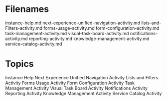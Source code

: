 # Filenames

instance-help.md
next-experience-unified-navigation-activity.md
lists-and-Filters-activity.md
forms-usage-activity.md
form-configuration-activity.md
task-management-activity.md
visual-task-board-activity.md
notifications-activity.md
reporting-activity.md
knowledge-management-activity.md
service-catalog-activity.md

# Topics

Instance Help
Next Experience Unified Navigation Activity
Lists and Filters Activity
Forms Usage Activity
Form Configuration Activity
Task Management Activity
Visual Task Board Activity
Notifications Activity
Reporting Activity
Knowledge Management Activity
Service Catalog Activity
